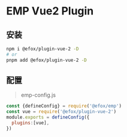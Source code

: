 # EMP Vue2 Plugin
## 安装
```sh
npm i @efox/plugin-vue-2 -D
# or
pnpm add @efox/plugin-vue-2 -D
```

## 配置
> emp-config.js
```js
const {defineConfig} = require('@efox/emp')
const vue = require('@efox/plugin-vue-2')
module.exports = defineConfig({
  plugins:[vue],
})

```
